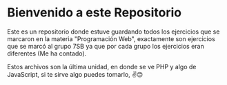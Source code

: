 # Bienvenido a este Repositorio
Este es un repositorio donde estuve guardando todos los ejercicios que se marcaron en la materia "Programación Web", exactamente son ejercicios que se marcó al grupo 7SB ya que por cada grupo los ejercicios eran diferentes (Me ha contado).

Estos archivos son la última unidad, en donde se ve PHP y algo de JavaScript, si te sirve algo puedes tomarlo, ✌️😊
